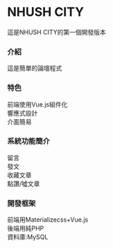 # NHUSH CITY
這是NHUSH CITY的第一個開發版本
<br>
<h3>介紹</h3>
這是簡單的論壇程式
<br>
<h3>特色</h3>
前端使用Vue.js組件化
<br>
響應式設計
<br>
介面簡易
<br>
<h3>系統功能簡介</h3>
留言
<br>
發文
<br>
收藏文章
<br>
點讚/噓文章
<br>
<h3>開發框架</h3>
前端用Materializecss+Vue.js
<br>
後端用純PHP
<br>
資料庫:MySQL
